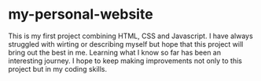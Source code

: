 # my-personal-website

This is my first project combining HTML, CSS and Javascript.
I have always struggled with wirting or describing myself but hope that this project will bring out the best in me. Learning what I know so far has been an interesting journey. I hope to keep making improvements not only to this project but in my coding skills.